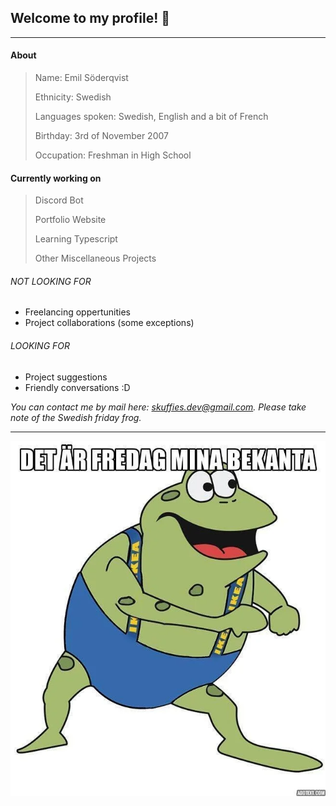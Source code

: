 ## Welcome to my profile! :wave:
***
#### About
> Name: Emil Söderqvist
>
> Ethnicity: Swedish
>
> Languages spoken: Swedish, English and a bit of French
>
> Birthday: 3rd of November 2007
>
> Occupation: Freshman in High School

#### Currently working on

> Discord Bot
>
> Portfolio Website
>
> Learning Typescript
>
> Other Miscellaneous Projects

###### NOT LOOKING FOR
- Freelancing oppertunities
- Project collaborations (some exceptions)

###### LOOKING FOR
- Project suggestions
- Friendly conversations :D


*You can contact me by mail here:
skuffies.dev@gmail.com.
Please take note of the Swedish friday frog.*
***
 ![The Swedish Friday Frog](./frog.png)
